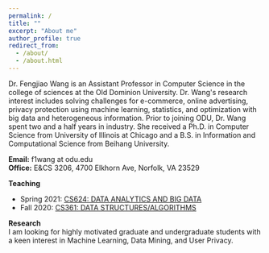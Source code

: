 ```yaml
---
permalink: /
title: ""
excerpt: "About me"
author_profile: true
redirect_from: 
  - /about/
  - /about.html
---
```


Dr. Fengjiao Wang is an Assistant Professor in Computer Science in the college of sciences at the Old Dominion University. Dr. Wang's research interest includes solving challenges for e-commerce, online advertising, privacy protection using machine learning, statistics, and optimization with big data and heterogeneous information. Prior to joining ODU, Dr. Wang spent two and a half years in industry. She received a Ph.D. in Computer Science from University of Illinois at Chicago and a B.S. in Information and Computational Science from Beihang University.

<b>Email:</b> f1wang at odu.edu  
<b>Office:</b> E&CS 3206, 4700 Elkhorn Ave, Norfolk, VA 23529

<b>Teaching</b> 
  * Spring 2021: [CS624: DATA ANALYTICS AND BIG DATA](https://github.com/fengjiaowang7/CS624)
  * Fall 2020: [CS361: DATA STRUCTURES/ALGORITHMS](https://www.cs.odu.edu/~zeil/cs361/f20_wang/)
    
<b>Research</b>   
I am looking for highly motivated graduate and undergraduate students with a keen interest in Machine Learning, Data Mining, and User Privacy.



